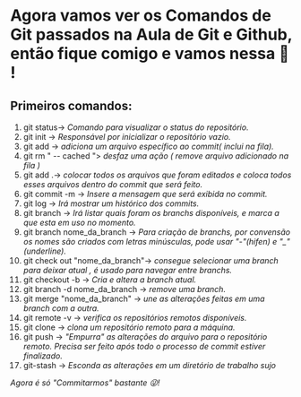 #  Agora vamos ver os Comandos de Git passados na Aula de Git e Github, então fique comigo e vamos nessa :muscle: !

## Primeiros comandos:

1. git status-> *Comando para visualizar o status do repositório.*
2. git init -> *Responsável por inicializar o repositório vazio.*
3. git add -> *adiciona um arquivo específico ao commit( inclui na fila).*
4. git rm " -- cached <file>"> *desfaz uma ação ( remove arquivo adicionado na fila )*
5. git add .-> *colocar todos os arquivos que foram editados e coloca todos esses arquivos dentro do commit que será feito.*
6. git commit -m -> *Insere a mensagem que será exibida no commit.*
7. git log ->  *Irá mostrar um histórico dos commits.*
8. git branch ->  *Irá listar quais foram os branchs disponíveis, e marca a que esta em uso no momento.*
9. git branch nome_da_branch ->  *Para criação de branchs, por convensão os nomes são criados com letras minúsculas, pode usar "-"(hifen) e "_"(underline).*
10. git check out "nome_da_branch"-> *consegue selecionar uma branch para deixar atual , é usado para navegar entre branchs.*
11. git checkout -b ->  *Cria e altera a branch atual.*
12. git branch -d nome_da_branch -> *remove uma branch.*
13. git merge "nome_da_branch" ->  *une as alterações feitas em uma branch com a outra.*
14. git remote -v -> *verifica os repositórios remotos disponíveis.*
15. git clone   ->  *clona um repositório remoto para a máquina.*
16.  git push  ->  *"Empurra" as alterações do arquivo para o repositório remoto. Precisa ser feito após 
todo o processo de commit estiver finalizado.*
17. git-stash -> *Esconda as alterações em um diretório de trabalho sujo*

*Agora é só "Commitarmos" bastante :stuck_out_tongue_winking_eye:!*


 
